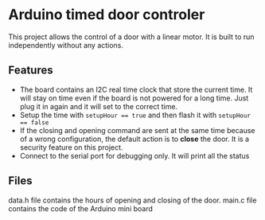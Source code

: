 
# Arduino timed door controler

This project allows the control of a door with a linear motor. It is built to run independently without any actions.

## Features

 - The board contains an I2C real time clock that store the current time. It will stay on time even if the board is not powered for a long time. Just plug it in again and it will set to the correct time. 
 - Setup the time with `setupHour == true` and then flash it with `setupHour == false`
 - If the closing and opening command are sent at the same time because of a wrong configuration, the default action is to **close** the door. It is a security feature on this project.
 - Connect to the serial port for debugging only. It will print all the status

## Files
data.h file contains the hours of opening and closing of the door. 
main.c file contains the code of the Arduino mini board
